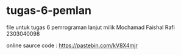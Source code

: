 # tugas-6-pemlan
file untuk tugas 6 pemrograman lanjut milik Mochamad Faishal Rafi 2303040098

online saurce code : https://pastebin.com/kV8X4mjr
